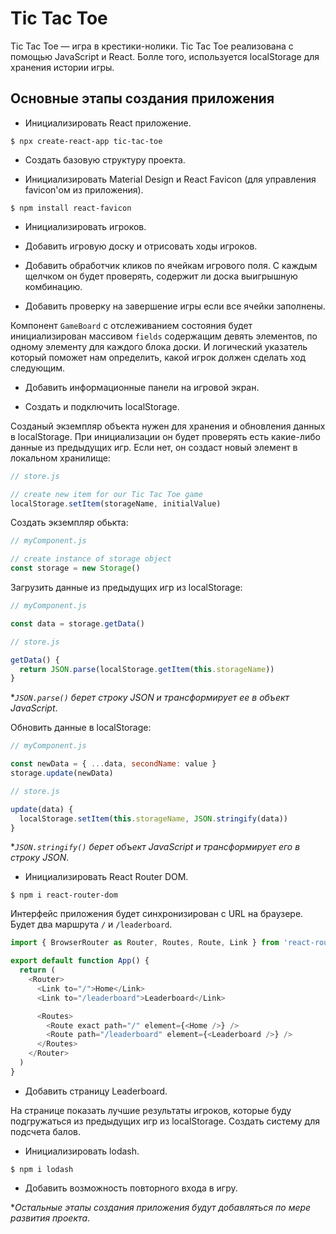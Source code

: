 # Tic Tac Toe

Tic Tac Toe — игра в крестики-нолики. Tic Tac Toe реализована с помощью JavaScript и React. Болле того, используется 
localStorage для хранения истории игры.

## Основные этапы создания приложения

- Инициализировать React приложение.

`$ npx create-react-app tic-tac-toe`

- Создать базовую структуру проекта.

- Инициализировать Material Design и React Favicon (для управления favicon'ом из приложения).

`$ npm install react-favicon`

- Инициализировать игроков.

- Добавить игровую доску и отрисовать ходы игроков.

- Добавить обработчик кликов по ячейкам игрового поля. С каждым щелчком он будет проверять, содержит ли доска выигрышную
комбинацию.

- Добавить проверку на завершение игры если все ячейки заполнены.

Компонент `GameBoard` с отслеживанием состояния будет инициализирован массивом `fields` содержащим девять элементов, по 
одному элементу для каждого блока доски. И логический указатель который поможет нам определить, какой игрок должен 
сделать ход следующим.

- Добавить информационные панели на игровой экран.

- Создать и подключить localStorage.

Созданый экземпляр объекта нужен для хранения и обновления данных в localStorage. При инициализации он будет проверять
есть какие-либо данные из предыдущих игр. Если нет, он создаст новый элемент в локальном хранилище:

```javascript
// store.js

// create new item for our Tic Tac Toe game
localStorage.setItem(storageName, initialValue)
```

Создать экземпляр обькта:

```javascript
// myComponent.js

// create instance of storage object
const storage = new Storage()
```

Загрузить данные из предыдущих игр из localStorage:

```javascript
// myComponent.js

const data = storage.getData()
```

```javascript
// store.js

getData() {
  return JSON.parse(localStorage.getItem(this.storageName))
}
```

**`JSON.parse()` берет строку JSON и трансформирует ее в объект JavaScript*.

Обновить данные в localStorage:

```javascript
// myComponent.js

const newData = { ...data, secondName: value }
storage.update(newData)
```

```javascript
// store.js

update(data) {
  localStorage.setItem(this.storageName, JSON.stringify(data))
}
```

**`JSON.stringify()` берет объект JavaScript и трансформирует его в строку JSON*.

- Инициализировать React Router DOM.

`$ npm i react-router-dom`

Интерфейс приложения будет синхронизирован с URL на браузере. Будет два маршрута `/` и `/leaderboard`.

```javascript
import { BrowserRouter as Router, Routes, Route, Link } from 'react-router-dom'

export default function App() {
  return (
    <Router>
      <Link to="/">Home</Link>
      <Link to="/leaderboard">Leaderboard</Link>

      <Routes>
        <Route exact path="/" element={<Home />} />
        <Route path="/leaderboard" element={<Leaderboard />} />
      </Routes>
    </Router>
  )
}
```

- Добавить страницу Leaderboard.

На странице показать лучшие результаты игроков, которые буду подгружаться из предыдущих игр из localStorage. Создать 
систему для подсчета балов. 

- Инициализировать lodash.

`$ npm i lodash`

- Добавить возможность повторного входа в игру.

**Остальные этапы создания приложения будут добавляться по мере развития проекта*.
